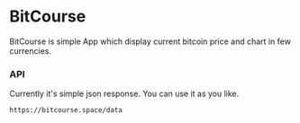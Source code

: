 # BitCourse

BitCourse is simple App which display current bitcoin price and chart in few currencies.
### API
Currently it's simple json response. You can use it as you like.
```
https://bitcourse.space/data
```
